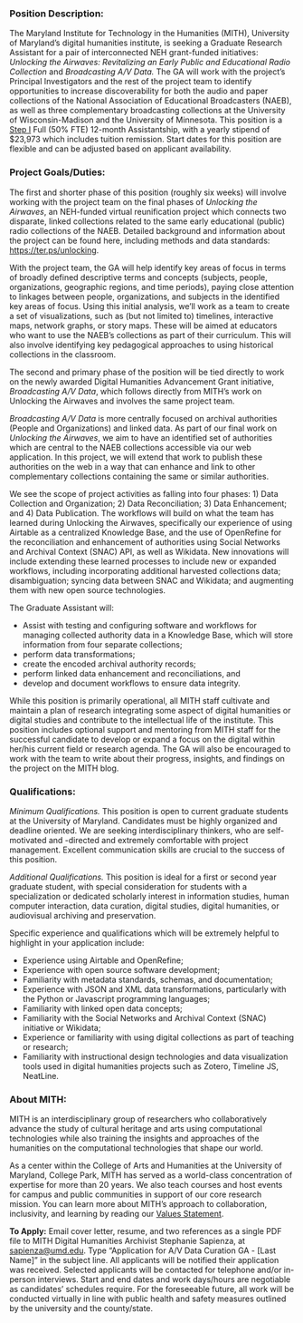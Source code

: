 ### Position Description:

The Maryland Institute for Technology in the Humanities (MITH), University of Maryland’s digital humanities institute, is seeking a Graduate Research Assistant for a pair of interconnected NEH grant-funded initiatives: *Unlocking the Airwaves: Revitalizing an Early Public and Educational Radio Collection* and *Broadcasting A/V Data.* The GA will work with the project’s Principal Investigators and the rest of the project team to identify opportunities to increase discoverability for both the audio and paper collections of the National Association of Educational Broadcasters (NAEB), as well as three complementary broadcasting collections at the University of Wisconsin-Madison and the University of Minnesota. This position is a [Step I](https://gradschool.umd.edu/sites/gradschool.umd.edu/files/uploads/fy21_grad_stipend_memo.pdf) Full (50% FTE) 12-month Assistantship, with a yearly stipend of $23,973 which includes tuition remission. Start dates for this position are flexible and can be adjusted based on applicant availability.

### Project Goals/Duties:

The first and shorter phase of this position (roughly six weeks) will involve working with the project team on the final phases of *Unlocking the Airwaves*, an NEH-funded virtual reunification project which connects two disparate, linked collections related to the same early educational (public) radio collections of the NAEB. Detailed background and information about the project can be found here, including methods and data standards: https://ter.ps/unlocking.

With the project team, the GA will help identify key areas of focus in terms of broadly defined descriptive terms and concepts (subjects, people, organizations, geographic regions, and time periods), paying close attention to linkages between people, organizations, and subjects in the identified key areas of focus. Using this initial analysis, we’ll work as a team to create a set of visualizations, such as (but not limited to) timelines, interactive maps, network graphs, or story maps. These will be aimed at educators who want to use the NAEB’s collections as part of their curriculum. This will also involve identifying key pedagogical approaches to using historical collections in the classroom.

The second and primary phase of the position will be tied directly to work on the newly awarded Digital Humanities Advancement Grant initiative, *Broadcasting A/V Data*, which follows directly from MITH’s work on Unlocking the Airwaves and involves the same project team.

*Broadcasting A/V Data* is more centrally focused on archival authorities (People and Organizations) and linked data. As part of our final work on *Unlocking the Airwaves*, we aim to have an identified set of authorities which are central to the NAEB collections accessible via our web application. In this project, we will extend that work to publish these authorities on the web in a way that can enhance and link to other complementary collections containing the same or similar authorities.

We see the scope of project activities as falling into four phases: 1) Data Collection and Organization; 2) Data Reconciliation; 3) Data Enhancement; and 4) Data Publication. The workflows will build on what the team has learned during Unlocking the Airwaves, specifically our experience of using Airtable as a centralized Knowledge Base, and the use of OpenRefine for the reconciliation and enhancement of authorities using Social Networks and Archival Context (SNAC) API, as well as Wikidata. New innovations will include extending these learned processes to include new or expanded workflows, including incorporating additional harvested collections data; disambiguation; syncing data between SNAC and Wikidata; and augmenting them with new open source technologies.

The Graduate Assistant will:

* Assist with testing and configuring software and workflows for managing collected authority data in a Knowledge Base, which will store information from four separate collections;
* perform data transformations;
* create the encoded archival authority records;
* perform linked data enhancement and reconciliations, and
* develop and document workflows to ensure data integrity.

While this position is primarily operational, all MITH staff cultivate and maintain a plan of research integrating some aspect of digital humanities or digital studies and contribute to the intellectual life of the institute. This position includes optional support and mentoring from MITH staff for the successful candidate to develop or expand a focus on the digital within her/his current field or research agenda. The GA will also be encouraged to work with the team to write about their progress, insights, and findings on the project on the MITH blog.

### Qualifications:

*Minimum Qualifications.* This position is open to current graduate students at the University of Maryland. Candidates must be highly organized and deadline oriented. We are seeking interdisciplinary thinkers, who are self- motivated and -directed and extremely comfortable with project management. Excellent communication skills are crucial to the success of this position.


*Additional Qualifications.* This position is ideal for a first or second year graduate student, with special consideration for students with a specialization or dedicated scholarly interest in information studies, human computer interaction, data curation, digital studies, digital humanities, or audiovisual archiving and preservation.

Specific experience and qualifications which will be extremely helpful to highlight in your application include:

* Experience using Airtable and OpenRefine;
* Experience with open source software development;
* Familiarity with metadata standards, schemas, and documentation;
* Experience with JSON and XML data transformations, particularly with the Python or Javascript programming languages;
* Familiarity with linked open data concepts;
* Familiarity with the Social Networks and Archival Context (SNAC) initiative or Wikidata;
* Experience or familiarity with using digital collections as part of teaching or research;
* Familiarity with instructional design technologies and data visualization tools used in digital humanities projects such as Zotero, Timeline JS, NeatLine.

### About MITH:

MITH is an interdisciplinary group of researchers who collaboratively advance the study of cultural heritage and arts using computational technologies while also training the insights and approaches of the humanities on the computational technologies that shape our world.

As a center within the College of Arts and Humanities at the University of Maryland, College Park, MITH has served as a world-class concentration of expertise for more than 20 years. We also teach courses and host events for campus and public communities in support of our core research mission. You can learn more about MITH’s approach to collaboration, inclusivity, and learning by reading our [Values Statement](https://archive.mith.umd.edu/mith-2020/index.html%3Fp=19229.html).

**To Apply:**  Email cover letter, resume, and two references as a single PDF file to MITH Digital Humanities Archivist Stephanie Sapienza, at sapienza@umd.edu. Type “Application for A/V Data Curation GA - [Last Name]” in the subject line. All applicants will be notified their application was received. Selected applicants will be contacted for telephone and/or in-person interviews. Start and end dates and work days/hours are negotiable as candidates’ schedules require. For the foreseeable future, all work will be conducted virtually in line with public health and safety measures outlined by the university and the county/state.